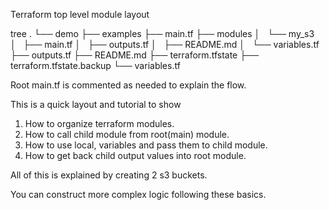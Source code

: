 Terraform top level module layout

tree
.
└── demo
    ├── examples
    ├── main.tf
    ├── modules
    │   └── my_s3
    │       ├── main.tf
    │       ├── outputs.tf
    │       ├── README.md
    │       └── variables.tf
    ├── outputs.tf
    ├── README.md
    ├── terraform.tfstate
    ├── terraform.tfstate.backup
    └── variables.tf

Root main.tf is commented as needed to explain the flow.

This is a quick layout and tutorial to show
1. How to organize terraform modules.
2. How to call child module from root(main) module.
3. How to use local, variables and pass them to child module.
4. How to get back child output values into root module.

All of this is explained by creating 2 s3 buckets.

You can construct more complex logic following these basics.


